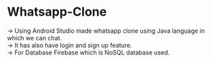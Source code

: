 # Whatsapp-Clone
-> Using Android Studio made whatsapp clone using Java language in which we can chat.   
-> It has also have login and sign up feature.  
-> For Database Firebase which is NoSQL database used.
